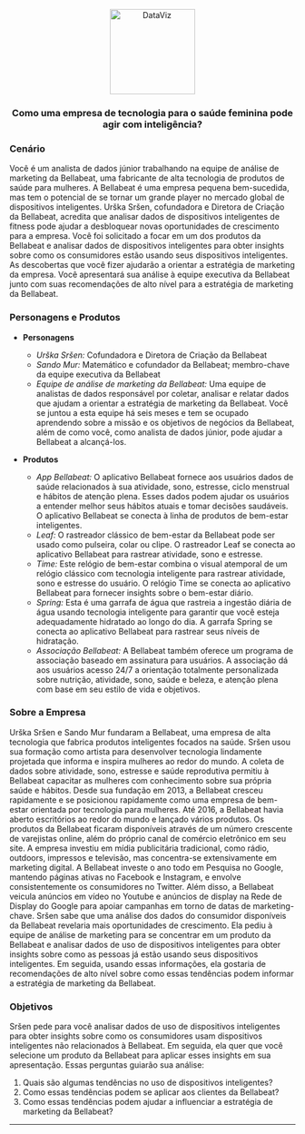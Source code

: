 <p align="center">
  <a href"https://github.com/marcoshsq/Projeto_Bellabeat">
    <img src="https://github.com/marcoshsq/GoogleDataAnalyticsCapstone/blob/main/Template/bellabeat.png" alt="DataViz" width="150" height="150">
  </a>
</p>  
  <h3 align="center">Como uma empresa de tecnologia para o saúde feminina pode agir com inteligência?</h3>
</div>


### Cenário
Você é um analista de dados júnior trabalhando na equipe de análise de marketing da Bellabeat, uma fabricante de alta tecnologia de produtos de saúde para mulheres. A Bellabeat é uma empresa pequena bem-sucedida, mas tem o potencial de se tornar um grande player no mercado global de dispositivos inteligentes. Urška Sršen, cofundadora e Diretora de Criação da Bellabeat, acredita que analisar dados de dispositivos inteligentes de fitness pode ajudar a desbloquear novas oportunidades de crescimento para a empresa. Você foi solicitado a focar em um dos produtos da Bellabeat e analisar dados de dispositivos inteligentes para obter insights sobre como os consumidores estão usando seus dispositivos inteligentes. As descobertas que você fizer ajudarão a orientar a estratégia de marketing da empresa. Você apresentará sua análise à equipe executiva da Bellabeat junto com suas recomendações de alto nível para a estratégia de marketing da Bellabeat.

### Personagens e Produtos
- **Personagens**
  - *Urška Sršen:* Cofundadora e Diretora de Criação da Bellabeat
  - *Sando Mur:* Matemático e cofundador da Bellabeat; membro-chave da equipe executiva da Bellabeat
  - *Equipe de análise de marketing da Bellabeat:* Uma equipe de analistas de dados responsável por coletar, analisar e relatar dados que ajudam a orientar a estratégia de marketing da Bellabeat. Você se juntou a esta equipe há seis meses e tem se ocupado aprendendo sobre a missão e os objetivos de negócios da Bellabeat, além de como você, como analista de dados júnior, pode ajudar a Bellabeat a alcançá-los.

- **Produtos**
  - *App Bellabeat:* O aplicativo Bellabeat fornece aos usuários dados de saúde relacionados à sua atividade, sono, estresse, ciclo menstrual e hábitos de atenção plena. Esses dados podem ajudar os usuários a entender melhor seus hábitos atuais e tomar decisões saudáveis. O aplicativo Bellabeat se conecta à linha de produtos de bem-estar inteligentes.
  - *Leaf:* O rastreador clássico de bem-estar da Bellabeat pode ser usado como pulseira, colar ou clipe. O rastreador Leaf se conecta ao aplicativo Bellabeat para rastrear atividade, sono e estresse.
  - *Time:* Este relógio de bem-estar combina o visual atemporal de um relógio clássico com tecnologia inteligente para rastrear atividade, sono e estresse do usuário. O relógio Time se conecta ao aplicativo Bellabeat para fornecer insights sobre o bem-estar diário.
  - *Spring:* Esta é uma garrafa de água que rastreia a ingestão diária de água usando tecnologia inteligente para garantir que você esteja adequadamente hidratado ao longo do dia. A garrafa Spring se conecta ao aplicativo Bellabeat para rastrear seus níveis de hidratação.
  - *Associação Bellabeat:* A Bellabeat também oferece um programa de associação baseado em assinatura para usuários. A associação dá aos usuários acesso 24/7 a orientação totalmente personalizada sobre nutrição, atividade, sono, saúde e beleza, e atenção plena com base em seu estilo de vida e objetivos.

### Sobre a Empresa
Urška Sršen e Sando Mur fundaram a Bellabeat, uma empresa de alta tecnologia que fabrica produtos inteligentes focados na saúde. Sršen usou sua formação como artista para desenvolver tecnologia lindamente projetada que informa e inspira mulheres ao redor do mundo. A coleta de dados sobre atividade, sono, estresse e saúde reprodutiva permitiu à Bellabeat capacitar as mulheres com conhecimento sobre sua própria saúde e hábitos. Desde sua fundação em 2013, a Bellabeat cresceu rapidamente e se posicionou rapidamente como uma empresa de bem-estar orientada por tecnologia para mulheres. Até 2016, a Bellabeat havia aberto escritórios ao redor do mundo e lançado vários produtos. Os produtos da Bellabeat ficaram disponíveis através de um número crescente de varejistas online, além do próprio canal de comércio eletrônico em seu site. A empresa investiu em mídia publicitária tradicional, como rádio, outdoors, impressos e televisão, mas concentra-se extensivamente em marketing digital. A Bellabeat investe o ano todo em Pesquisa no Google, mantendo páginas ativas no Facebook e Instagram, e envolve consistentemente os consumidores no Twitter. Além disso, a Bellabeat veicula anúncios em vídeo no Youtube e anúncios de display na Rede de Display do Google para apoiar campanhas em torno de datas de marketing-chave. Sršen sabe que uma análise dos dados do consumidor disponíveis da Bellabeat revelaria mais oportunidades de crescimento. Ela pediu à equipe de análise de marketing para se concentrar em um produto da Bellabeat e analisar dados de uso de dispositivos inteligentes para obter insights sobre como as pessoas já estão usando seus dispositivos inteligentes. Em seguida, usando essas informações, ela gostaria de recomendações de alto nível sobre como essas tendências podem informar a estratégia de marketing da Bellabeat.

### Objetivos
Sršen pede para você analisar dados de uso de dispositivos inteligentes para obter insights sobre como os consumidores usam dispositivos inteligentes não relacionados à Bellabeat. Em seguida, ela quer que você selecione um produto da Bellabeat para aplicar esses insights em sua apresentação. Essas perguntas guiarão sua análise:
1. Quais são algumas tendências no uso de dispositivos inteligentes?
2. Como essas tendências podem se aplicar aos clientes da Bellabeat?
3. Como essas tendências podem ajudar a influenciar a estratégia de marketing da Bellabeat?

---

